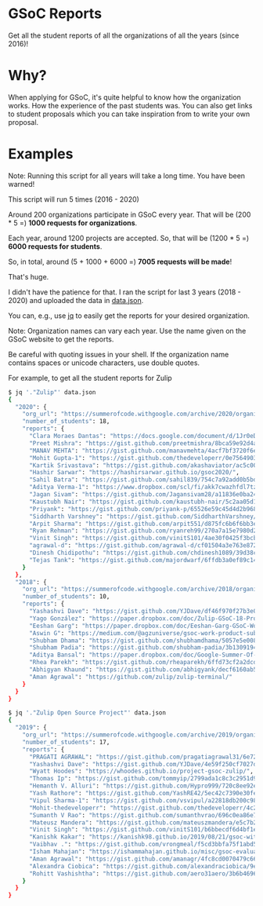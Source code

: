 # GSoC Reports
Get all the student reports of all the organizations of all the years (since 2016)!

# Why?
When applying for GSoC, it's quite helpful to know how the organization works. How the experience of the past students was. You can also get links to student proposals which you can take inspiration from to write your own proposal.

# Examples
Note: Running this script for all years will take a long time. You have been warned!

This script will run 5 times (2016 - 2020)

Around 200 organizations participate in GSoC every year. That will be (200 * 5 =) **1000 requests for organizations**.

Each year, around 1200 projects are accepted. So, that will be (1200 * 5 =) **6000 requests for students**.

So, in total, around (5 + 1000 + 6000 =) **7005 requests will be made**!

That's huge.

I didn't have the patience for that. I ran the script for last 3 years (2018 - 2020) and uploaded the data in [data.json](https://github.com/ganpa3/gsoc-reports/blob/main/data.json).

You can, e.g., use [jq](https://stedolan.github.io/jq/) to easily get the reports for your desired organization.

Note: Organization names can vary each year. Use the name given on the GSoC website to get the reports.

Be careful with quoting issues in your shell. If the organization name contains spaces or unicode characters, use double quotes.

For example, to get all the student reports for Zulip
```bash
$ jq '."Zulip"' data.json
{
  "2020": {
    "org_url": "https://summerofcode.withgoogle.com/archive/2020/organizations/5924162381545472/",
    "number_of_students": 18,
    "reports": {
      "Clara Moraes Dantas": "https://docs.google.com/document/d/1Jr0eDyhLQ5oA0ShC0DEMjy2n7s4DFIr8PtS-jbDpqyc/edit?usp=sharing",
      "Preet Mishra": "https://gist.github.com/preetmishra/8bca59e92d4a3890bb07638e62ee0b55",
      "MANAV MEHTA": "https://gist.github.com/manavmehta/4acf7bf3720f6e87bf24ec5295c1cb84",
      "Mohit Gupta-1": "https://gist.github.com/thedeveloperr/0e75649034e103efe7549d96ca09f9e3",
      "Kartik Srivastava": "https://gist.github.com/akashaviator/ac5c003498b16084dd2d2f21badf896a",
      "Hashir Sarwar": "https://hashirsarwar.github.io/gsoc2020/",
      "Sahil Batra": "https://gist.github.com/sahil839/754c7a92add0b5bd5bf25d42306bdee3",
      "Aditya Verma-1": "https://www.dropbox.com/scl/fi/akk7cwazhfdl7tz8zwc7n/GSoC-20-with-Zulip.paper?dl=0&rlkey=5hys0paowmqyalxumzikh63ue",
      "Jagan Sivam": "https://gist.github.com/Jagansivam28/a11836e0ba24971f25903fe51d755693",
      "Kaustubh Nair": "https://gist.github.com/kaustubh-nair/5c2aa05d1e89ad8171d7fa35ff723a42",
      "Priyank": "https://gist.github.com/priyank-p/65526e59c45d4d2b968dede4238db9b8",
      "Siddharth Varshney": "https://gist.github.com/SiddharthVarshney/9c572e9aab9a9175331953657b56d333",
      "Arpit Sharma": "https://gist.github.com/arpit551/d875fc6b6f6bb3ef56645abc160d8b95",
      "Ryan Rehman": "https://gist.github.com/ryanreh99/270a7a15e7980d2409562c5a7a085349",
      "Vinit Singh": "https://gist.github.com/vinitS101/4ae30f0425f3bcb579eed547293609af",
      "agrawal-d": "https://gist.github.com/agrawal-d/cf01504a3e763e872a7b3e93499494dc",
      "Dinesh Chidipothu": "https://gist.github.com/chdinesh1089/39d38cf17601cedd3d5467023411b09a",
      "Tejas Tank": "https://gist.github.com/majordwarf/6ffdb3a0ef89c14aac2294a6c2f7cd7b"
    }
  },
  "2018": {
    "org_url": "https://summerofcode.withgoogle.com/archive/2018/organizations/4721112676040704/",
    "number_of_students": 10,
    "reports": {
      "Yashashvi Dave": "https://gist.github.com/YJDave/df46f970f27b3e051ec64efc31e5b6fb",
      "Yago González": "https://paper.dropbox.com/doc/Zulip-GSoC-18-Progress-Log--AKHprLQSudfxichvRAUFP75YAQ-fToU3JiPwOyrPHJuhAHWr",
      "Eeshan Garg": "https://paper.dropbox.com/doc/Eeshan-Garg-GSoC-Work-Product-2018--AKEY36tLDsiMwcc3qGKs5HFVAQ-osHpL9uT7u18vNktWBZZX",
      "Aswin G": "https://medium.com/@agzuniverse/gsoc-work-product-submission-683c65ef3c82",
      "Shubham Dhama": "https://gist.github.com/shubhamdhama/5057e5e008e7172f93b72efbcfa34bef",
      "Shubham Padia": "https://gist.github.com/shubham-padia/3b1309194354a63aa96072f7764a5181",
      "Aditya Bansal": "https://paper.dropbox.com/doc/Google-Summer-Of-Code-2018-Project-Report--AKF4_YfQ~m9X6FwbfHbM~AshAQ-F7kUfwRW4hiS8TSiLpEZC",
      "Rhea Parekh": "https://gist.github.com/rheaparekh/6ffd73cf2a2dcd816a6a5058c18edc06",
      "Abhigyan Khaund": "https://gist.github.com/abhigyank/decf6160ab574631375a9b00e6f4b6a8",
      "Aman Agrawal": "https://github.com/zulip/zulip-terminal/"
    }
  }
}
```

```bash
$ jq '."Zulip Open Source Project"' data.json
{
  "2019": {
    "org_url": "https://summerofcode.withgoogle.com/archive/2019/organizations/4652389204754432/",
    "number_of_students": 17,
    "reports": {
      "PRAGATI AGRAWAL": "https://gist.github.com/pragatiagrawal31/6e72eb8e37b3c18c5b5e0c9d1d5a0f67",
      "Yashashvi Dave": "https://gist.github.com/YJDave/4e59f250cf7027dd80eca10a272e07c3",
      "Wyatt Hoodes": "https://whoodes.github.io/project-gsoc-zulip/",
      "Thomas Ip": "https://gist.github.com/tommyip/2799ada1c8c3c2951d9b1d25ca6c44ab",
      "Hemanth V. Alluri": "https://gist.github.com/Hypro999/720c8ee92e7d53d662306e84af09a784",
      "Yash Rathore": "https://gist.github.com/YashRE42/5ec42c7390e30fee3e0a029804e9c7b9",
      "Vipul Sharma-1": "https://gist.github.com/vsvipul/a22818db200c98910f2b1bc1cdf5179f",
      "Mohit-thedeveloperr": "https://gist.github.com/thedeveloperr/4c2630545b4c052deb45a7d86077e75c",
      "Sumanth V Rao": "https://gist.github.com/sumanthvrao/696c0ea86e7c1abf58394db626803008",
      "Mateusz Mandera": "https://gist.github.com/mateuszmandera/e5c7b285ada7a5a2254e4e899d1fc0fd",
      "Vinit Singh": "https://gist.github.com/vinitS101/b6bbecdf6d4bf1e8e14f2e5ff0a3980d",
      "Kanishk Kakar": "https://kanishk98.github.io/2019/08/21/gsoc-with-zulip/",
      "Vaibhav .": "https://gist.github.com/vrongmeal/f5cd3bbfa75f1abd5bfb870e3190f029",
      "Isham Mahajan": "https://ishammahajan.github.io/misc/gsoc-evaluations/",
      "Aman Agrawal": "https://gist.github.com/amanagr/4fc8cd0070479c661b569806a2dba01b",
      "Alexandra Ciobica": "https://gist.github.com/alexandraciobica/9e32216993417fd8cd583bc4b0350dbf",
      "Rohitt Vashishtha": "https://gist.github.com/aero31aero/3b6b469688b56741d060737eb455e12e"
    }
  }
}
```
